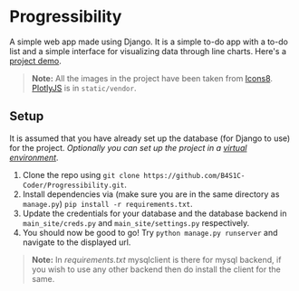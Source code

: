 # Progressibility
A simple web app made using Django. It is a simple to-do app with a to-do list and a simple interface for visualizing data through line charts.
Here's a [project demo](https://drive.google.com/file/d/1ovOjrn8Ki0ofOqt97jP_eNmkqVx9OSWA/view?usp=sharing).

>**Note:** All the images in the project have been taken from [Icons8](https://icons8.com/). [PlotlyJS](https://plotly.com/javascript/) is in `static/vendor`.

## Setup
It is assumed that you have already set up the database (for Django to use) for the project.
_Optionally you can set up the project in a [virtual environment](https://docs.python.org/3/library/venv.html)_.

1. Clone the repo using `git clone https://github.com/B4S1C-Coder/Progressibility.git`.
2. Install dependencies via (make sure you are in the same directory as `manage.py`) `pip install -r requirements.txt`.
3. Update the credentials for your database and the database backend in `main_site/creds.py` and `main_site/settings.py` respectively.
4. You should now be good to go! Try `python manage.py runserver` and navigate to the displayed url.

>**Note:** In _requirements.txt_ mysqlclient is there for mysql backend, if you wish to use any other backend then do install the client for the same.
